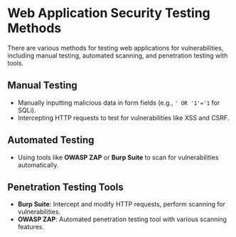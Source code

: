 # Web Application Security Testing Methods

There are various methods for testing web applications for vulnerabilities, including manual testing, automated scanning, and penetration testing with tools.

## Manual Testing
- Manually inputting malicious data in form fields (e.g., `' OR '1'='1` for SQLi).
- Intercepting HTTP requests to test for vulnerabilities like XSS and CSRF.

## Automated Testing
- Using tools like **OWASP ZAP** or **Burp Suite** to scan for vulnerabilities automatically.

## Penetration Testing Tools
- **Burp Suite**: Intercept and modify HTTP requests, perform scanning for vulnerabilities.
- **OWASP ZAP**: Automated penetration testing tool with various scanning features.
